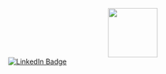 <div id="header" align="center">
  <img src="https://i.giphy.com/media/v1.Y2lkPTc5MGI3NjExbzBpOHJ3eWJsMjRkOTE1NXF6ZDB2MHA1azR5Ynhqa29vcXpxYWR5diZlcD12MV9pbnRlcm5hbF9naWZfYnlfaWQmY3Q9Zw/F0oAd0YK3g69tNkLbQ/giphy.gif" width="100"/>
</div>
<div id="badges">
  <a href="https://vk.com/yinyanmanga">
    <img src="https://img.shields.io/badge/VK-white?style=for-the-badge&logo=linkedin&logoColor=white" alt="LinkedIn Badge"/>
  </a>
</div>
